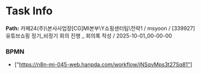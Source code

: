 # Task Info

**Path:** 카페24(주)\본사사업장\[CG]MI본부\Y쇼핑센터팀\전략1 / msyoon / [339927] 유튜브쇼핑 정기_비정기 회의 진행 _ 회의록 작성 / 2025-10-01_00-00-00

### BPMN
- ["https://n8n-mi-045-web.hanpda.com/workflow/jNSqvMps3t27Sq81"]

